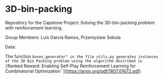# 3D-bin-packing

Repository for the Capstone Project: Solving the 3D-bin-packing problem with reinforcement learning.

Group Members: Luis García Ramos, Przemyslaw Sekula

Data: 

The function ``boxes_generator" in the file utils.py generates instances of the 3D Bin Packing problem using the algorithm described in [``Ranked Reward: Enabling Self-Play Reinforcement Learning for Combinatorial Optimization´´](https://arxiv.org/pdf/1807.01672.pdf)

